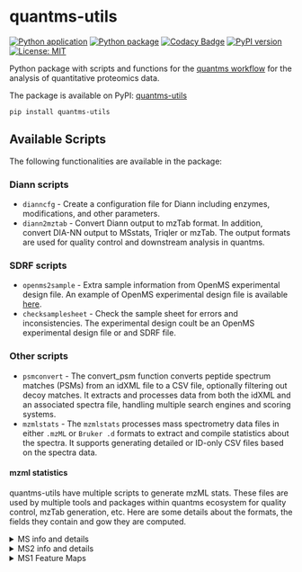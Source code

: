 # quantms-utils
[![Python application](https://github.com/bigbio/quantms-utils/actions/workflows/python-app.yml/badge.svg)](https://github.com/bigbio/quantms-utils/actions/workflows/python-app.yml)
[![Python package](https://github.com/bigbio/quantms-utils/actions/workflows/python-package.yml/badge.svg)](https://github.com/bigbio/quantms-utils/actions/workflows/python-package.yml)
[![Codacy Badge](https://app.codacy.com/project/badge/Grade/ea6903630b3a4d15b674a16b8ce594a7)](https://app.codacy.com/gh/bigbio/quantms-utils/dashboard?utm_source=gh&utm_medium=referral&utm_content=&utm_campaign=Badge_grade)
[![PyPI version](https://badge.fury.io/py/quantms-utils.svg)](https://badge.fury.io/py/quantms-utils)
[![License: MIT](https://img.shields.io/badge/License-MIT-yellow.svg)](https://opensource.org/licenses/MIT)

Python package with scripts and functions for the [quantms workflow](https://github.com/bigbio/quantms) for the analysis of quantitative proteomics data.

The package is available on PyPI: [quantms-utils](https://pypi.org/project/quantms-utils/)
```
pip install quantms-utils
```

## Available Scripts 

The following functionalities are available in the package:

### Diann scripts

- `dianncfg` - Create a configuration file for Diann including enzymes, modifications, and other parameters.
- `diann2mztab` - Convert Diann output to mzTab format. In addition, convert DIA-NN output to MSstats, Triqler or mzTab.
    The output formats are used for quality control and downstream analysis in quantms.

### SDRF scripts

- `openms2sample` - Extra sample information from OpenMS experimental design file. An example of OpenMS experimental design file is available [here](https://github.com/bigbio/quantms-utils/blob/dev/tests/test_data/BSA_design_urls.tsv).
- `checksamplesheet` - Check the sample sheet for errors and inconsistencies. The experimental design coult be an OpenMS experimental design file or and SDRF file. 

### Other scripts

- `psmconvert` - The convert_psm function converts peptide spectrum matches (PSMs) from an idXML file to a CSV file, optionally filtering out decoy matches. It extracts and processes data from both the idXML and an associated spectra file, handling multiple search engines and scoring systems.
- `mzmlstats` - The `mzmlstats` processes mass spectrometry data files in either `.mzML` or `Bruker .d` formats to extract and compile statistics about the spectra. It supports generating detailed or ID-only CSV files based on the spectra data.

#### mzml statistics 

quantms-utils have multiple scripts to generate mzML stats. These files are used by multiple tools and packages within quantms ecosystem for quality control, mzTab generation, etc. Here are some details about the formats, the fields they contain and gow they are computed.

<details>
<summary>MS info and details</summary>

`mzmlstats` allows the user to produce a file containing all features for every signal in the MS/MS experiment. The produced file is a parquet file, with the original name of the file plus the following postfix `{file_name}_ms_info.parquet`. Here, the definition of each column and how they are estimated and used: 

- `scan`: The scan accession for each MS and MS/MS signal in the mzML, depending on the manufacturer, the scan will have different formats. Example, for thermo (e.g `controllerType=0 controllerNumber=1 scan=43920`). We tried to find the definition of [quantms.io](https://github.com/bigbio/quantms.io/blob/main/docs/README.adoc#scan). 
- `ms_level`: The MS level of the signal, 1 for MS and 2 for MS/MS.
- `num_peaks`: The number of peaks in the MS. Compute with pyopenms with `spectrum.get_peaks()`.
- `base_peak_intensity`: The max intensity in the spectrum (MS or MS/MS).
- `summed_peak_intensities`: The sum of all intensities in the spectrum (MS or MS/MS).
- `rt`: The retention time of the spectrum, capture with pyopenms with `spectrum.getRT()`.

For MS/MS signals, we have the following additional columns:

- `precursor_charge`: The charge of the precursor ion, if the signal is MS/MS. Capture with pyopenms with `spectrum.getPrecursors()[0].getCharge()`.
- `precursor_mz`: The m/z of the precursor ion, if the signal is MS/MS. Capture with pyopenms with `spectrum.getPrecursors()[0].getMZ()`.
- `precursor_intensity`: The intensity of the precursor ion, if the signal is MS/MS. Capture with pyopenms with `spectrum.getPrecursors()[0].getIntensity()`. If the precursor is not annotated (present), we use the purity object to get the information; see note below. 
- `precursor_rt`: The retention time of the precursor ion, if the signal is MS/MS. See note below.
- `precursor_total_intensity`: The total intensity of the precursor ion, if the signal is MS/MS. See note below.

> [!NOTE]
> 
> For all the precursor-related information, we are using the first precursor in the spectrum. The following columns `intensity` (if not annotated), `precursor_rt`, and `precursor_total_intensity` we use the following pyopnems code: 
> ```python
> precursor_spectrum = mzml_exp.getSpectrum(precursor_spectrum_index)
> precursor_rt = precursor_spectrum.getRT()
> purity = oms.PrecursorPurity().computePrecursorPurity(precursor_spectrum, precursor, 100, True)
> precursor_intensity = purity.target_intensity
> total_intensity = purity.total_intensity
> ```

</details>

<details>
<summary>MS2 info and details</summary>

`mzmlstats` allows the user to produce a file containing all the MS2 spectra including the intesities and masses of every peak. The produced file is a parquet file, with the original name of the file plus the following postfix `{file_name}_ms2_info.parquet`. Here, the definition of each column and how they are estimated and used:

- `scan`: The scan accession for each MS and MS/MS signal in the mzML, depending on the manufacturer, the scan will have different formats. Example, for thermo (e.g `controllerType=0 controllerNumber=1 scan=43920`). We tried to find the definition of [quantms.io](https://github.com/bigbio/quantms.io/blob/main/docs/README.adoc#scan).
- `ms_level`: The MS level of the signal, all of them will be 2.
- `mz_array`: The m/z array of the peaks in the MS/MS signal. Capture with pyopenms with `mz_array, intensity_array = spectrum.get_peaks()`.
- `intensity_array`: The intensity array of the peaks in the MS/MS signal. Capture with pyopenms with `mz_array, intensity_array = spectrum.get_peaks()`.

</details>

<details>
<summary>MS1 Feature Maps</summary>

We use the `FeatureFinderAlgorithmPicked` from [OpenMS](https://pyopenms.readthedocs.io/en/latest/apidocs/_autosummary/pyopenms/pyopenms.FeatureFinderAlgorithmPicked.html) 
to extract the features from the MS1 spectra. We use an algorithm based on the original implementation by [Andy Lin](https://doi.org/10.1093/bioinformatics/btad058). The output of this algorithm is a feature map, which contains the following information:

- `feature_mz`: The m/z of the feature.
- `feature_rt`: The retention time of the feature.
- `feature_intensity`: The intensity of the feature.
- `feature_charge`: The charge of the feature.
- `feature_quality`: The quality of the feature.
- `feature_percentile_tic`: The percentile of the feature in the total ion current.
- `feature_id`: The unique identifier of the feature generated by OpenMS. 
- `feature_min_rt`: The minimum retention time of the feature within the feature map.
- `feature_min_mz`: The minimum m/z of the feature within the feature map.
- `feature_max_rt`: The maximum retention time of the feature within the feature map.
- `feature_max_mz`: The maximum m/z of the feature within the feature map.
- `feature_num_scans`: The number of scans that the feature is present in the feature map.
- `feature_scans`: The scans where the feature is present in the feature map.

## Contributions and issues

Contributions and issues are welcome. Please, open an issue in the [GitHub repository](https://github.com/bigbio/quantms) or PR in the [GitHub repository](https://github.com/bigbio/quantms-utils).
